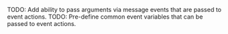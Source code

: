 TODO: Add ability to pass arguments via message events that are passed to event actions.
TODO: Pre-define common event variables that can be passed to event actions.

